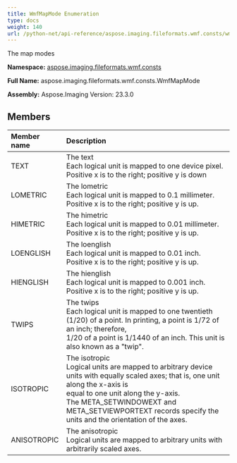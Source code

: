 ```yaml
---
title: WmfMapMode Enumeration
type: docs
weight: 140
url: /python-net/api-reference/aspose.imaging.fileformats.wmf.consts/wmfmapmode/
---
```


The map modes

**Namespace:** [aspose.imaging.fileformats.wmf.consts](/imaging/python-net/api-reference/aspose.imaging.fileformats.wmf.consts/)

**Full Name:** aspose.imaging.fileformats.wmf.consts.WmfMapMode

**Assembly:**  Aspose.Imaging Version: 23.3.0

## **Members**
|**Member name**|**Description**|
| :- | :- |
|TEXT|The text<br/>                Each logical unit is mapped to one device pixel. Positive x is to the right; positive y is down|
|LOMETRIC|The lometric<br/>                Each logical unit is mapped to 0.1 millimeter. Positive x is to the right; positive y is up.|
|HIMETRIC|The himetric<br/>                Each logical unit is mapped to 0.01 millimeter. Positive x is to the right; positive y is up.|
|LOENGLISH|The loenglish<br/>                Each logical unit is mapped to 0.01 inch. Positive x is to the right; positive y is up.|
|HIENGLISH|The hienglish<br/>                Each logical unit is mapped to 0.001 inch. Positive x is to the right; positive y is up.|
|TWIPS|The twips<br/>                Each logical unit is mapped to one twentieth (1/20) of a point. In printing, a point is 1/72 of an inch; therefore,<br/>                1/20 of a point is 1/1440 of an inch. This unit is also known as a "twip".|
|ISOTROPIC|The isotropic<br/>                Logical units are mapped to arbitrary device units with equally scaled axes; that is, one unit along the x-axis is<br/>                equal to one unit along the y-axis.<br/>                The META_SETWINDOWEXT and META_SETVIEWPORTEXT records specify the units and the orientation of the axes.|
|ANISOTROPIC|The anisotropic<br/>                Logical units are mapped to arbitrary units with arbitrarily scaled axes.|
